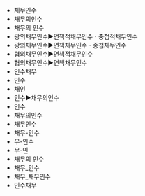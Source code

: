 - 채무인수
- 채무의인수
- 채무의 인수
- 광의채무인수▶️면책적채무인수ㆍ중첩적채무인수
- 광의채무인수▶️면책채무인수ㆍ중첩채무인수
- 협의채무인수▶️면책적채무인수
- 협의채무인수▶️면책채무인수
- 인수채무
- 인수
- 채인
- 인수▶채무의인수
- 인수
- 채무의인수
- 채무인수
- 채무-인수
- 무-인수
- 무-인
- 채무의 인수
- 채무_인수
- 채무_채무인수
- 인수채무
